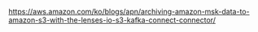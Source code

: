 https://aws.amazon.com/ko/blogs/apn/archiving-amazon-msk-data-to-amazon-s3-with-the-lenses-io-s3-kafka-connect-connector/
